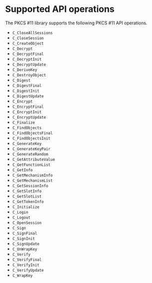 # Supported API operations<a name="pkcs11-apis"></a>

The PKCS \#11 library supports the following PKCS \#11 API operations\.
+ `C_CloseAllSessions`
+ `C_CloseSession`
+ `C_CreateObject`
+ `C_Decrypt`
+ `C_DecryptFinal`
+ `C_DecryptInit`
+ `C_DecryptUpdate`
+ `C_DeriveKey`
+ `C_DestroyObject`
+ `C_Digest`
+ `C_DigestFinal`
+ `C_DigestInit`
+ `C_DigestUpdate`
+ `C_Encrypt`
+ `C_EncryptFinal`
+ `C_EncryptInit`
+ `C_EncryptUpdate`
+ `C_Finalize`
+ `C_FindObjects`
+ `C_FindObjectsFinal`
+ `C_FindObjectsInit`
+ `C_GenerateKey`
+ `C_GenerateKeyPair`
+ `C_GenerateRandom`
+ `C_GetAttributeValue`
+ `C_GetFunctionList`
+ `C_GetInfo`
+ `C_GetMechanismInfo`
+ `C_GetMechanismList`
+ `C_GetSessionInfo`
+ `C_GetSlotInfo`
+ `C_GetSlotList`
+ `C_GetTokenInfo`
+ `C_Initialize`
+ `C_Login`
+ `C_Logout`
+ `C_OpenSession`
+ `C_Sign`
+ `C_SignFinal`
+ `C_SignInit`
+ `C_SignUpdate`
+ `C_UnWrapKey`
+ `C_Verify`
+ `C_VerifyFinal`
+ `C_VerifyInit`
+ `C_VerifyUpdate`
+ `C_WrapKey`